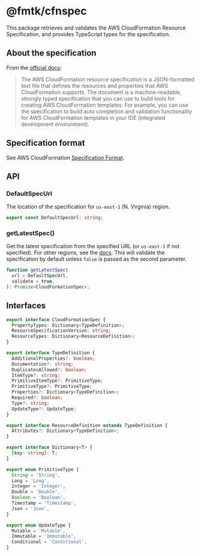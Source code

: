 # @fmtk/cfnspec

This package retrieves and validates the AWS CloudFormation Resource Specification, and provides TypeScript types for the specification.

## About the specification

From the [official docs][docs]:

> The AWS CloudFormation resource specification is a JSON-formatted text file that defines the resources and properties that AWS CloudFormation supports. The document is a machine-readable, strongly typed specification that you can use to build tools for creating AWS CloudFormation templates. For example, you can use the specification to build auto completion and validation functionality for AWS CloudFormation templates in your IDE (integrated development environment).

## Specification format

See AWS CloudFormation [Specification Format](https://docs.aws.amazon.com/AWSCloudFormation/latest/UserGuide/cfn-resource-specification-format.html).

## API

### DefaultSpecUrl

The location of the specification for `us-east-1` (N. Virginia) region.

```typescript
export const DefaultSpecUrl: string;
```

### getLatestSpec()

Get the latest specification from the specified URL (or `us-east-1` if not specified). For other regions, see the [docs][docs]. This will validate the specification by default unless `false` is passed as the second parameter.

```typescript
function getLatestSpec(
  url = DefaultSpecUrl,
  validate = true,
): Promise<CloudFormationSpec>;
```

## Interfaces

```typescript
export interface CloudFormationSpec {
  PropertyTypes: Dictionary<TypeDefinition>;
  ResourceSpecificationVersion: string;
  ResourceTypes: Dictionary<ResourceDefinition>;
}

export interface TypeDefinition {
  AdditionalProperties?: boolean;
  Documentation?: string;
  DuplicatesAllowed?: boolean;
  ItemType?: string;
  PrimitiveItemType?: PrimitiveType;
  PrimitiveType?: PrimitiveType;
  Properties?: Dictionary<TypeDefinition>;
  Required?: boolean;
  Type?: string;
  UpdateType?: UpdateType;
}

export interface ResourceDefinition extends TypeDefinition {
  Attributes?: Dictionary<TypeDefinition>;
}

export interface Dictionary<T> {
  [key: string]: T;
}

export enum PrimitiveType {
  String = 'String',
  Long = 'Long',
  Integer = 'Integer',
  Double = 'Double',
  Boolean = 'Boolean',
  Timestamp = 'Timestamp',
  Json = 'Json',
}

export enum UpdateType {
  Mutable = 'Mutable',
  Immutable = 'Immutable',
  Conditional = 'Conditional',
}
```

[docs]: https://docs.aws.amazon.com/AWSCloudFormation/latest/UserGuide/cfn-resource-specification.html
